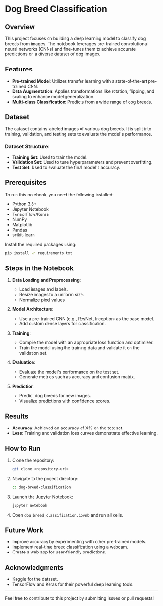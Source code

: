 # Dog Breed Classification

## Overview
This project focuses on building a deep learning model to classify dog breeds from images. The notebook leverages pre-trained convolutional neural networks (CNNs) and fine-tunes them to achieve accurate predictions on a diverse dataset of dog images.

## Features
- **Pre-trained Model**: Utilizes transfer learning with a state-of-the-art pre-trained CNN.
- **Data Augmentation**: Applies transformations like rotation, flipping, and scaling to enhance model generalization.
- **Multi-class Classification**: Predicts from a wide range of dog breeds.

## Dataset
The dataset contains labeled images of various dog breeds. It is split into training, validation, and testing sets to evaluate the model's performance.

### Dataset Structure:
- **Training Set**: Used to train the model.
- **Validation Set**: Used to tune hyperparameters and prevent overfitting.
- **Test Set**: Used to evaluate the final model's accuracy.

## Prerequisites
To run this notebook, you need the following installed:
- Python 3.8+
- Jupyter Notebook
- TensorFlow/Keras
- NumPy
- Matplotlib
- Pandas
- scikit-learn

Install the required packages using:
```bash
pip install -r requirements.txt
```

## Steps in the Notebook
1. **Data Loading and Preprocessing**:
   - Load images and labels.
   - Resize images to a uniform size.
   - Normalize pixel values.

2. **Model Architecture**:
   - Use a pre-trained CNN (e.g., ResNet, Inception) as the base model.
   - Add custom dense layers for classification.

3. **Training**:
   - Compile the model with an appropriate loss function and optimizer.
   - Train the model using the training data and validate it on the validation set.

4. **Evaluation**:
   - Evaluate the model's performance on the test set.
   - Generate metrics such as accuracy and confusion matrix.

5. **Prediction**:
   - Predict dog breeds for new images.
   - Visualize predictions with confidence scores.

## Results
- **Accuracy**: Achieved an accuracy of X% on the test set.
- **Loss**: Training and validation loss curves demonstrate effective learning.

## How to Run
1. Clone the repository:
   ```bash
   git clone <repository-url>
   ```
2. Navigate to the project directory:
   ```bash
   cd dog-breed-classification
   ```
3. Launch the Jupyter Notebook:
   ```bash
   jupyter notebook
   ```
4. Open `dog_breed_classification.ipynb` and run all cells.

## Future Work
- Improve accuracy by experimenting with other pre-trained models.
- Implement real-time breed classification using a webcam.
- Create a web app for user-friendly predictions.

## Acknowledgments
- Kaggle for the dataset.
- TensorFlow and Keras for their powerful deep learning tools.

---
Feel free to contribute to this project by submitting issues or pull requests!


